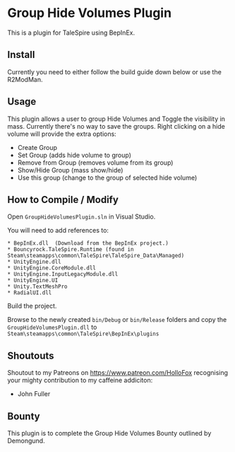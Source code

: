 # Group Hide Volumes Plugin

This is a plugin for TaleSpire using BepInEx.

## Install

Currently you need to either follow the build guide down below or use the R2ModMan.

## Usage
This plugin allows a user to group Hide Volumes and Toggle the visibility in mass.
Currently there's no way to save the groups. Right clicking on a hide volume will provide the extra options:
- Create Group
- Set Group (adds hide volume to group)
- Remove from Group (removes volume from its group)
- Show/Hide Group (mass show/hide)
- Use this group (change to the group of selected hide volume)

## How to Compile / Modify

Open ```GroupHideVolumesPlugin.sln``` in Visual Studio.

You will need to add references to:

```
* BepInEx.dll  (Download from the BepInEx project.)
* Bouncyrock.TaleSpire.Runtime (found in Steam\steamapps\common\TaleSpire\TaleSpire_Data\Managed)
* UnityEngine.dll
* UnityEngine.CoreModule.dll
* UnityEngine.InputLegacyModule.dll 
* UnityEngine.UI
* Unity.TextMeshPro
* RadialUI.dll
```

Build the project.

Browse to the newly created ```bin/Debug``` or ```bin/Release``` folders and copy the ```GroupHideVolumesPlugin.dll``` to ```Steam\steamapps\common\TaleSpire\BepInEx\plugins```

## Shoutouts
Shoutout to my Patreons on https://www.patreon.com/HolloFox recognising your
mighty contribution to my caffeine addiciton:
- John Fuller

## Bounty
This plugin is to complete the Group Hide Volumes Bounty outlined by Demongund.